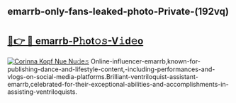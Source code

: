 ## emarrb-only-fans​-leaked-photo​-Private-(192vq)


# <h2><a href="https://mediaupload.pro?title=emarrb&ref=git">🔗👉 🔴 emarrb-P𝚑ot𝚘𝚜-V𝚒d𝚎o</a></h2>

[![Corinna Kopf Nue Nu𝚍e𝚜](https://i.imgur.com/0qMVB7G.gif)](https://mediaupload.pro?title=emarrb&ref=git)
Online-influencer-emarrb,known-for-publishing-dance-and-lifestyle-content,-including-performances-and-vlogs-on-social-media-platforms.Brilliant-ventriloquist-assistant-emarrb,celebrated-for-their-exceptional-abilities-and-accomplishments-in-assisting-ventriloquists.  